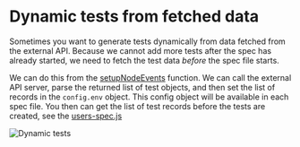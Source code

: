 # Dynamic tests from fetched data

Sometimes you want to generate tests dynamically from data fetched from the external API. Because we cannot add more tests after the spec has already started, we need to fetch the test data _before_ the spec file starts.

We can do this from the [setupNodeEvents](cypress.config.js) function. We can call the external API server, parse the returned list of test objects, and then set the list of records in the `config.env` object. This config object will be available in each spec file. You then can get the list of test records before the tests are created, see the [users-spec.js](./cypress/e2e/users-spec.js)

![Dynamic tests](./images/users.png)
